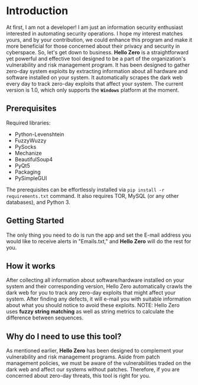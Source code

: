 # Introduction

At first, I am not a developer! I am just an information security enthusiast interested in automating security operations. I hope my interest matches yours, and by your contribution, we could enhance this program and make it more beneficial for those concerned about their privacy and security in cyberspace.
So, let's get down to business. **Hello Zero** is a straightforward yet powerful and effective tool designed to be a part of the organization's vulnerability and risk management program. It has been designed to gather zero-day system exploits by extracting information about all hardware and software installed on your system. It automatically scrapes the dark web every day to track zero-day exploits that affect your system. The current version is 1.0, which only supports the **`Windows`** platform at the moment.


## Prerequisites

Required libraries:

- Python-Levenshtein
- FuzzyWuzzy
- PySocks
- Mechanize
- BeautifulSoup4
- PyQt5
- Packaging
- PySimpleGUI

  
The prerequisites can be effortlessly installed via `pip install -r requirements.txt` command.
It also requires TOR, MySQL (or any other databases), and Python 3.


## Getting Started
The only thing you need to do is run the app and set the E-mail address you would like to receive alerts in "Emails.txt," and **Hello Zero** will do the rest for you.


## How it works

After collecting all information about software/hardware installed on your system and their corresponding version, Hello Zero automatically crawls the dark web for you to track any zero-day exploits that might affect your system. After finding any defects, it will e-mail you with suitable information about what you should notice to avoid these exploits.
NOTE: Hello Zero uses **fuzzy string matching** as well as string metrics to calculate the difference between sequences.

## Why do I need to use this tool?

As mentioned earlier, **Hello Zero** has been designed to complement your vulnerability and risk management programs. Aside from patch management policies, we must be aware of the vulnerabilities traded on the dark web and affect our systems without patches. Therefore, if you are concerned about zero-day threats, this tool is right for you.
